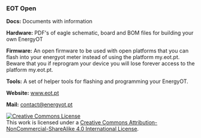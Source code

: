 ### EOT Open

**Docs:** Documents with information

**Hardware:** PDF's of eagle schematic, board and BOM files for building your own EnergyOT
  

**Firmware:** An open firmware to be used with open platforms that you can flash into your energyot meter instead of using the platform my.eot.pt. Beware that you if reprogram your device you will lose forever access to the platform my.eot.pt.

**Tools:** A set of helper tools for flashing and programming your EnergyOT.

**Website:** www.eot.pt

**Mail:** contact@energyot.pt

<a rel="license" href="http://creativecommons.org/licenses/by-nc-sa/4.0/"><img alt="Creative Commons License" style="border-width:0" src="https://i.creativecommons.org/l/by-nc-sa/4.0/80x15.png" /></a><br />This work is licensed under a <a rel="license" href="http://creativecommons.org/licenses/by-nc-sa/4.0/">Creative Commons Attribution-NonCommercial-ShareAlike 4.0 International License</a>.
